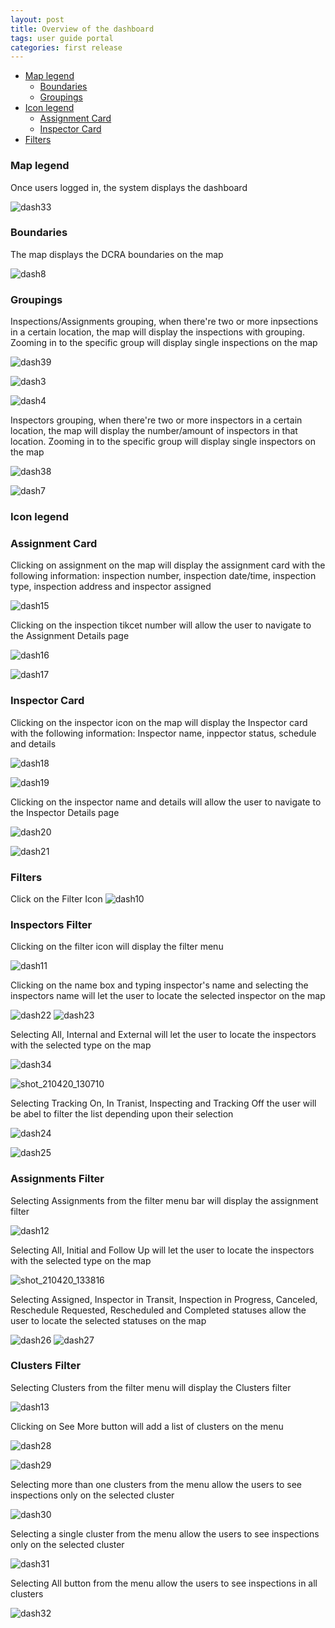 ```yaml
---
layout: post
title: Overview of the dashboard
tags: user guide portal
categories: first release
---
```


- [Map legend](#-Map-legend)
  * [Boundaries](#-Boundaries)
  * [Groupings](#-Groupings)
- [Icon legend](#-Icon-legend)
  * [Assignment Card](#-Assignment-Card)
  * [Inspector Card](#-Inspector-Card)
- [Filters](#-Filters)


### Map legend <a name="-Map-legend"></a>

Once users logged in, the system displays the dashboard

![dash33](https://user-images.githubusercontent.com/81990744/115276620-3de70b80-a111-11eb-9586-687409f85695.png)

### Boundaries <a name="-Boundaries"></a>

The map displays the DCRA boundaries on the map

![dash8](https://user-images.githubusercontent.com/81990744/115276926-a59d5680-a111-11eb-8fb0-98d204ef8d6e.png)

### Groupings <a name="-Groupings"></a>

Inspections/Assignments grouping, when there're two or more inpsections in a certain location, the map will display the inspections with grouping. Zooming in to the specific group will display single inspections on the map 

![dash39](https://user-images.githubusercontent.com/81990744/115278987-22313480-a114-11eb-977e-c0230d776621.png)

![dash3](https://user-images.githubusercontent.com/81990744/115279295-89e77f80-a114-11eb-87eb-a368b901be0a.png)

![dash4](https://user-images.githubusercontent.com/81990744/115279305-8eac3380-a114-11eb-8e59-acc07c47aa29.png)

Inspectors grouping, when there're two or more inspectors in a certain location, the map will display the number/amount of inspectors in that location. Zooming in to the specific group will display single inspectors on the map

![dash38](https://user-images.githubusercontent.com/81990744/115279012-29f0d900-a114-11eb-8443-3ffb13a07978.png)

![dash7](https://user-images.githubusercontent.com/81990744/115279957-58bb7f00-a115-11eb-90c1-06ef162dafb5.png)

### Icon legend <a name="-Icon-legend"></a>

### Assignment Card <a name="-Assignment-Card"></a>

Clicking on assignment on the map will display the assignment card with the following information: inspection number, inspection date/time, inspection type, inspection address and inspector assigned

![dash15](https://user-images.githubusercontent.com/81990744/115280133-94eedf80-a115-11eb-9f10-af9110eb01a3.png)

Clicking on the inspection tikcet number will allow the user to navigate to the Assignment Details page

![dash16](https://user-images.githubusercontent.com/81990744/115280190-a637ec00-a115-11eb-94b2-bb0e7e3cad40.png)

![dash17](https://user-images.githubusercontent.com/81990744/115280213-ad5efa00-a115-11eb-942a-ec9da7ef4b8f.png)


### Inspector Card <a name="-Inspector-Card"></a>

Clicking on the inspector icon on the map will display the Inspector card with the following information: Inspector name, inppector status, schedule and details

![dash18](https://user-images.githubusercontent.com/81990744/115280245-b8198f00-a115-11eb-816a-43c864c091e8.png)

![dash19](https://user-images.githubusercontent.com/81990744/115280259-bd76d980-a115-11eb-933d-1fc7284a52e0.png)

Clicking on the inspector name and details will allow the user to navigate to the Inspector Details page

![dash20](https://user-images.githubusercontent.com/81990744/115280265-c071ca00-a115-11eb-81cb-01ce0da06419.png)

![dash21](https://user-images.githubusercontent.com/81990744/115280309-ca93c880-a115-11eb-92f7-23f49a6a8c25.png)


### Filters <a name="-Filters"></a>
Click on the Filter Icon
![dash10](https://user-images.githubusercontent.com/81990744/115277037-c36abb80-a111-11eb-9e55-ebbd4857533d.png)

### Inspectors Filter

Clicking on the filter icon will display the filter menu

![dash11](https://user-images.githubusercontent.com/81990744/115277057-cd8cba00-a111-11eb-8ee9-b6092f6483e1.png)

Clicking on the name box and typing inspector's name and selecting the inspectors name will let the user to locate the selected inspector on the map

![dash22](https://user-images.githubusercontent.com/81990744/115280639-252d2480-a116-11eb-84ab-50f253219cd4.png)
![dash23](https://user-images.githubusercontent.com/81990744/115280664-2bbb9c00-a116-11eb-96b0-e25f19db2b02.png)

Selecting All, Internal and External will let the user to locate the inspectors with the selected type on the map

![dash34](https://user-images.githubusercontent.com/81990744/115280699-37a75e00-a116-11eb-91a8-28a768f69672.png)

![shot_210420_130710](https://user-images.githubusercontent.com/81990744/115436777-5d496b80-a1d9-11eb-8e12-9e4f39b06ea1.png)

Selecting Tracking On, In Tranist, Inspecting and Tracking Off the user will be abel to filter the list depending upon their selection

![dash24](https://user-images.githubusercontent.com/81990744/115280750-45f57a00-a116-11eb-8560-1f4dabad036e.png)

![dash25](https://user-images.githubusercontent.com/81990744/115280772-4aba2e00-a116-11eb-8c08-19f85e75791a.png)


### Assignments Filter

Selecting Assignments from the filter menu bar will display the assignment filter

![dash12](https://user-images.githubusercontent.com/81990744/115277065-cf567d80-a111-11eb-8de4-21ad91dc10bd.png)

Selecting All, Initial and Follow Up will let the user to locate the inspectors with the selected type on the map

![shot_210420_133816](https://user-images.githubusercontent.com/81990744/115440453-bc10e400-a1dd-11eb-8b47-2ce46d9f6bbf.png)

Selecting Assigned, Inspector in Transit, Inspection in Progress, Canceled, Reschedule Requested, Rescheduled and Completed statuses allow the user to locate the selected statuses on the map

![dash26](https://user-images.githubusercontent.com/81990744/115280807-54dc2c80-a116-11eb-96ee-30ed76dd0e78.png)
![dash27](https://user-images.githubusercontent.com/81990744/115280818-59a0e080-a116-11eb-868b-473c6c12c32a.png)


### Clusters Filter

Selecting Clusters from the filter menu will display the Clusters filter

![dash13](https://user-images.githubusercontent.com/81990744/115277069-d1204100-a111-11eb-97df-56583dce0b11.png)

Clicking on See More button will add a list of clusters on the menu

![dash28](https://user-images.githubusercontent.com/81990744/115280885-67eefc80-a116-11eb-99c9-619dab7bee76.png)

![dash29](https://user-images.githubusercontent.com/81990744/115280892-6a515680-a116-11eb-9736-7f52d7c6f18f.png)

Selecting more than one clusters from the menu allow the users to see inspections only on the selected cluster

![dash30](https://user-images.githubusercontent.com/81990744/115280921-7210fb00-a116-11eb-8561-53bde8e7d10d.png)

Selecting a single cluster from the menu allow the users to see inspections only on the selected cluster

![dash31](https://user-images.githubusercontent.com/81990744/115280936-76d5af00-a116-11eb-83ba-1e5b300c8450.png)

Selecting All button from the menu allow the users to see inspections in all clusters

![dash32](https://user-images.githubusercontent.com/81990744/115280958-7d642680-a116-11eb-96b4-c3a363feb3b7.png)





 




